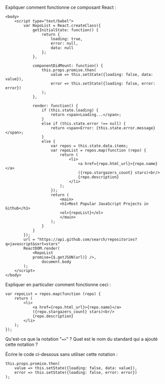 Expliquer comment fonctionne ce composant React :

	<body>
		<script type="text/babel">
			var RepoList = React.createClass({
				getInitialState: function() {
					return {
						loading: true,
						error: null,
						data: null
					};
				},

				componentDidMount: function() {
					this.props.promise.then(
						value => this.setState({loading: false, data: value}),
						error => this.setState({loading: false, error: error})
					);
				},

				render: function() {
					if (this.state.loading) {
						return <span>Loading...</span>;
					}
					else if (this.state.error !== null) {
						return <span>Error: {this.state.error.message}</span>;
					}
					else {
						var repos = this.state.data.items;
						var repoList = repos.map(function (repo) {
							return (
								<li>
                                    <a href={repo.html_url}>{repo.name}</a>
                                    ({repo.stargazers_count} stars)<br/>
                                    {repo.description}
                                </li>
							);
						});
						return (
							<main>
							<h1>Most Popular JavaScript Projects in Github</h1>
							<ol>{repoList}</ol>
							</main>
						);
					}
				}
			});
            url = "https://api.github.com/search/repositories?q=javascript&sort=stars"
			ReactDOM.render(
				<RepoList
                promise={$.getJSON(url)} />,
					document.body
			);
		</script>
	</body>

Expliquer en particulier comment fonctionne ceci :

	var repoList = repos.map(function (repo) {
		return (
			<li>
                <a href={repo.html_url}>{repo.name}</a>
                ({repo.stargazers_count} stars)<br/>
                {repo.description}
            </li>
		);
	});

Qu'est-ce que la notation "`=>`" ? Quel est le nom du standard qui a ajouté cette notation ?

Écrire le code ci-dessous sans utiliser cette notation :

    this.props.promise.then(
        value => this.setState({loading: false, data: value}),
        error => this.setState({loading: false, error: error})
    );

